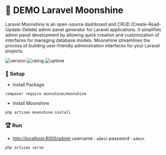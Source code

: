 # 🎉 DEMO Laravel Moonshine

Laravel Moonshine is an open-source dashboard and CRUD (Create-Read-Update-Delete) admin panel generator for Laravel applications. It simplifies admin panel development by allowing quick creation and customization of interfaces for managing database models. Moonshine streamlines the process of building user-friendly administration interfaces for your Laravel projects.

![version](https://img.shields.io/badge/version-1.0-blue)
![rating](https://img.shields.io/badge/rating-★★★★★-yellow)
![uptime](https://img.shields.io/badge/uptime-100%25-brightgreen)

### 🚀 Setup

- Install Package

```shell
composer require moonshine/moonshine
```

- Install Moonshine

```shell
php artisan moonshine:install
```

### 🏆 Run

- [http://localhost:8000/admin](http://localhost:8000/admin) username : `admin` password : `admin`

```shell
php artisan serve
```
